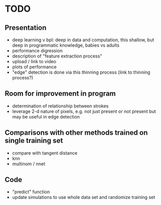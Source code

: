 # TODO

## Presentation

* deep learning v bpl: deep in data and computation, this shallow, but deep in programmatic knowledge, babies vs adults
* performance digression
* description of "feature extraction process"
* upload / link to video
* plots of performance
* "edge" detection is done via this thinning process (link to thinning process?)

## Room for improvement in program

* determination of relationship between strokes
* leverage 2-d nature of pixels, e.g. not just present or not present but may be useful in edge detection

## Comparisons with other methods trained on single training set

* compare with tangent distance
* knn
* multinom / nnet

## Code

* "predict" function
* update simulations to use whole data set and randomize training set
